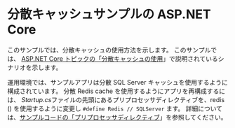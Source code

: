 # <a name="aspnet-core-distributed-cache-sample"></a>分散キャッシュサンプルの ASP.NET Core

このサンプルでは、分散キャッシュの使用方法を示します。 このサンプルでは、 [ASP.NET Core トピックの「分散キャッシュの使用](https://docs.microsoft.com/aspnet/core/performance/caching/distributed)」で説明されているシナリオを示します。

運用環境では、サンプルアプリは分散 SQL Server キャッシュを使用するように構成されています。 分散 Redis cache を使用するようにアプリを再構成するには、 *Startup.cs*ファイルの先頭にあるプリプロセッサディレクティブを、redis () を使用するように変更し `#define Redis // SQLServer` ます。 詳細については、[サンプルコードの「プリプロセッサディレクティブ](https://docs.microsoft.com/aspnet/core/introduction-to-aspnet-core#preprocessor-directives-in-sample-code)」を参照してください。
